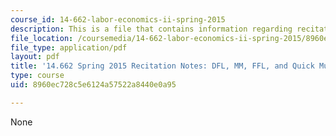 ```yaml
---
course_id: 14-662-labor-economics-ii-spring-2015
description: This is a file that contains information regarding recitation 1.
file_location: /coursemedia/14-662-labor-economics-ii-spring-2015/8960ec728c5e6124a57522a8440e0a95_MIT14_662S15_Recitation1.pdf
file_type: application/pdf
layout: pdf
title: '14.662 Spring 2015 Recitation Notes: DFL, MM, FFL, and Quick Mundlak'
type: course
uid: 8960ec728c5e6124a57522a8440e0a95

---
```

None